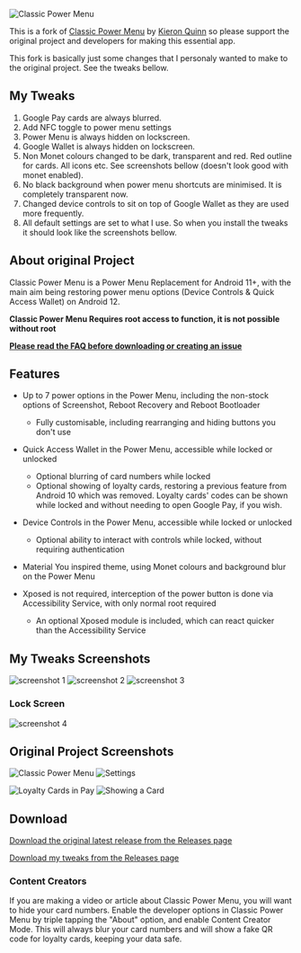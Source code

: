 ![Classic Power Menu](https://i.imgur.com/DonYhMA.png)

This is a fork of [Classic Power Menu](https://github.com/KieronQuinn/ClassicPowerMenu) by [Kieron Quinn](https://github.com/KieronQuinn) so please support the original project and developers for making this essential app.

This fork is basically just some changes that I personaly wanted to make to the original project. See the tweaks bellow.

## My Tweaks
1. Google Pay cards are always blurred.
2. Add NFC toggle to power menu settings
3. Power Menu is always hidden on lockscreen.
4. Google Wallet is always hidden on lockscreen.
5. Non Monet colours changed to be dark, transparent and red. Red outline for cards. All icons etc. See screenshots bellow (doesn't look good with monet enabled).
6. No black background when power menu shortcuts are minimised. It is completely transparent now.
7. Changed device controls to sit on top of Google Wallet as they are used more frequently.
8. All default settings are set to what I use. So when you install the tweaks it should look like the screenshots bellow.

## About original Project
Classic Power Menu is a Power Menu Replacement for Android 11+, with the main aim being restoring power menu options (Device Controls & Quick Access Wallet) on Android 12.

**Classic Power Menu Requires root access to function, it is not possible without root**

**[Please read the FAQ before downloading or creating an issue](https://github.com/KieronQuinn/ClassicPowerMenu/blob/main/app/src/main/assets/faq.md)**

## Features

- Up to 7 power options in the Power Menu, including the non-stock options of Screenshot, Reboot Recovery and Reboot Bootloader
    - Fully customisable, including rearranging and hiding buttons you don't use

- Quick Access Wallet in the Power Menu, accessible while locked or unlocked
    - Optional blurring of card numbers while locked
    - Optional showing of loyalty cards, restoring a previous feature from Android 10 which was removed. Loyalty cards' codes can be shown while locked and without needing to open Google Pay, if you wish.
    
- Device Controls in the Power Menu, accessible while locked or unlocked
    - Optional ability to interact with controls while locked, without requiring authentication
    
- Material You inspired theme, using Monet colours and background blur on the Power Menu

- Xposed is not required, interception of the power button is done via Accessibility Service, with only normal root required
    - An optional Xposed module is included, which can react quicker than the Accessibility Service

## My Tweaks Screenshots
![screenshot 1](https://github.com/ArtiomSu/AndroidClassicPowerMenuTweaks/blob/master/.screenshots/1.png) ![screenshot 2](https://github.com/ArtiomSu/AndroidClassicPowerMenuTweaks/blob/master/.screenshots/2.png) ![screenshot 3](https://github.com/ArtiomSu/AndroidClassicPowerMenuTweaks/blob/master/.screenshots/3.png)
### Lock Screen
![screenshot 4](https://github.com/ArtiomSu/AndroidClassicPowerMenuTweaks/blob/master/.screenshots/4.png)
## Original Project Screenshots

![Classic Power Menu](https://i.imgur.com/rhm4bqvl.png) ![Settings](https://i.imgur.com/rAG0htEl.png)

![Loyalty Cards in Pay](https://i.imgur.com/eKOI84El.png) ![Showing a Card](https://i.imgur.com/PR6uqUnl.png)

## Download

[Download the original latest release from the Releases page](https://github.com/KieronQuinn/ClassicPowerMenu/releases)

[Download my tweaks from the Releases page](https://github.com/ArtiomSu/AndroidClassicPowerMenuTweaks/releases)

### Content Creators

If you are making a video or article about Classic Power Menu, you will want to hide your card numbers. Enable the developer options in Classic Power Menu by triple tapping the "About" option, and enable Content Creator Mode. This will always blur your card numbers and will show a fake QR code for loyalty cards, keeping your data safe.
